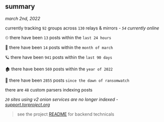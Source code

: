 
## summary
_march 2nd, 2022_

currently tracking `92` groups across `130` relays & mirrors - _`54` currently online_

⏲ there have been `13` posts within the `last 24 hours`

🦈 there have been `14` posts within the `month of march`

🪐 there have been `941` posts within the `last 90 days`

🏚 there have been `569` posts within the `year of 2022`

🦕 there have been `2855` posts `since the dawn of ransomwatch`

there are `48` custom parsers indexing posts

_`20` sites using v2 onion services are no longer indexed - [support.torproject.org](https://support.torproject.org/onionservices/v2-deprecation/)_

> see the project [README](https://github.com/thetanz/ransomwatch#ransomwatch--) for backend technicals
